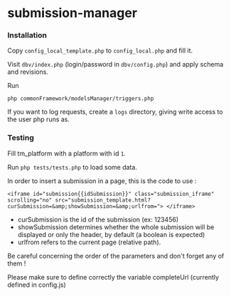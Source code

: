 # submission-manager

### Installation

Copy `config_local_template.php` to `config_local.php` and fill it.

Visit `dbv/index.php` (login/password in `dbv/config.php`) and apply schema and revisions.

Run

    php commonFramework/modelsManager/triggers.php

If you want to log requests, create a `logs` directory, giving write access to the user php runs as.

### Testing

Fill tm_platform with a platform with id `1`.

Run `php tests/tests.php` to load some data.

In order to insert a submission in a page, this is the code to use :

    <iframe id="submission{{idSubmission}}" class="submission_iframe" scrolling="no" src="submission_template.html?curSubmission=&amp;showSubmission=&amp;urlfrom="> </iframe>

- curSubmission is the id of the submission (ex: 123456)
- showSubmission determines whether the whole submission will be displayed or only the header, by default (a boolean is expected)
- urlfrom refers to the current page (relative path).

Be careful concerning the order of the parameters and don't forget any of them !

Please make sure to define correctly the variable completeUrl (currently defined in config.js)
